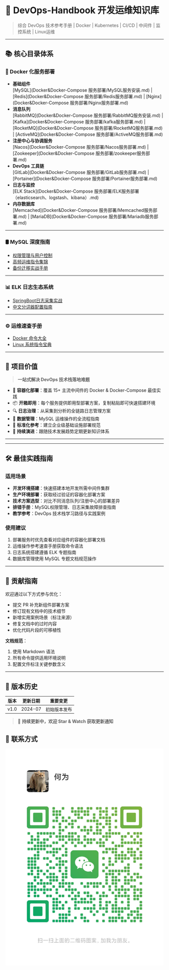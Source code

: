# 🚀 DevOps-Handbook 开发运维知识库

> 综合 DevOps 技术参考手册 | Docker | Kubernetes | CI/CD | 中间件 | 监控系统 | Linux运维

---

## 📚 核心目录体系

### 🐳 Docker 化服务部署

- **基础组件**  
  [MySQL](Docker&Docker-Compose 服务部署/MySQL服务安装.md) |
  [Redis](Docker&Docker-Compose 服务部署/Redis服务部署.md) |
  [Nginx](Docker&Docker-Compose 服务部署/Nginx服务部署.md)
- **消息队列**  
  [RabbitMQ](Docker&Docker-Compose 服务部署/RabbitMQ服务安装.md) |
  [Kafka](Docker&Docker-Compose 服务部署/kafka服务部署.md) |
  [RocketMQ](Docker&Docker-Compose 服务部署/RocketMQ服务部署.md) |
  [ActiveMQ](Docker&Docker-Compose 服务部署/ActiveMQ服务部署.md)
- **注册中心与协调服务**  
  [Nacos](Docker&Docker-Compose 服务部署/Nacos服务部署.md) |
  [Zookeeper](Docker&Docker-Compose 服务部署/zookeeper服务部署.md)
- **DevOps 工具链**  
  [GitLab](Docker&Docker-Compose 服务部署/GitLab服务部署.md) |
  [Portainer](Docker&Docker-Compose 服务部署/Portainer服务部署.md)
- **日志与监控**  
  [ELK Stack](Docker&Docker-Compose 服务部署/ELK服务部署（elasticsearch、logstash、kibana）.md)
- **内存数据库**  
  [Memcached](Docker&Docker-Compose 服务部署/Memcached服务部署.md) |
  [MariaDB](Docker&Docker-Compose 服务部署/Mariadb服务部署.md)

---

### 🛢️ MySQL 深度指南

- [权限管理与用户控制](DB/MySQL/MySQL-用户权限相关命令.md)
- [高频运维指令集锦](DB/MySQL/MySQL常用指令.md)
- [备份迁移实战手册](DB/MySQL/MySQL数据备份和迁移mysqldump命令.md)

---

### 📊 ELK 日志生态系统

- [SpringBoot日志采集实战](elasticsearch/ELK实现日志采集（日志文件、springboot服务项目）进行实时日志采集上报.md)
- [中文分词器配置指南](elasticsearch/Elasticsearch安装ik分词器.md)

---

### ⚙️ 运维速查手册

- [Docker 命令大全](Docker命令)
- [Linux 系统指令宝典](Linux系统指令)

---

## 🌟 项目价值

> **一站式解决 DevOps 技术栈落地难题**

- 🚢 **容器化部署**：覆盖 15+ 主流中间件的 Docker & Docker-Compose 最佳实践
- 📦 **开箱即用**：每个服务提供即用型部署方案，复制粘贴即可快速搭建环境
- 🔍 **日志治理**：从采集到分析的全链路日志管理方案
- 💾 **数据管理**：MySQL 运维操作的全流程指南
- 📏 **标准化参考**：建立企业级基础设施部署规范
- 🔄 **持续演进**：跟随技术发展趋势定期更新知识体系

---

---

## 🛠️ 最佳实践指南

### 适用场景

- **开发环境搭建**：快速搭建本地开发所需中间件集群
- **生产环境部署**：获取经过验证的容器化部署方案
- **技术方案选型**：对比不同消息队列/注册中心的部署差异
- **排错手册**：MySQL权限管理、日志采集故障排查指南
- **教学参考**：DevOps 技术栈学习路径与实践案例

### 使用建议

1. 部署服务时优先查看对应组件的容器化部署文档
2. 运维操作参考速查手册获取命令语法
3. 日志系统搭建遵循 ELK 专题指南
4. 数据库管理使用 MySQL 专题文档规范操作

---

## 🤝 贡献指南

欢迎通过以下方式参与优化：

- 提交 PR 补充新组件部署方案
- 修订现有文档中的技术细节
- 新增实用案例场景（标注来源）
- 修复文档中的过时内容
- 优化代码片段的可移植性

**文档规范**：

1. 使用 Markdown 语法
2. 所有命令提供适用环境说明 
3. 配置文件标注关键参数含义

---

## 🔖 版本历史

| 版本   | 更新日期    | 重要变更   |
|------|---------|--------|
| v1.0 | 2024-07 | 初始版本发布 |

> 🌟 **持续更新中，欢迎 Star & Watch 获取更新通知**

## 📮 联系方式
![wechat-contact-me1.jpg](images%2Fwechat-contact-me1.jpg)


